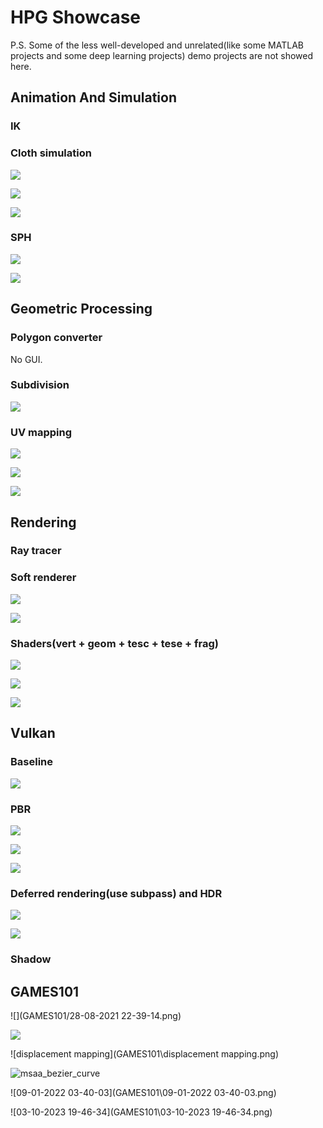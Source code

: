 # HPG Showcase



P.S. Some of the less well-developed and unrelated(like some MATLAB projects and some deep learning projects) demo projects are not showed here.



## Animation And Simulation

### IK



### Cloth simulation

![](Animation/n10-1.png)

![](Animation/n10-2.png)

![](Animation/n10-3.png)

### SPH

![](Animation/Snipaste_2022-12-20_21-13-36.png)

![](Animation/Snipaste_2022-12-20_21-13-55.png)

## Geometric Processing

### Polygon converter

No GUI.

### Subdivision

![](Geometric/Snipaste_2022-12-24_22-17-43.png)

### UV mapping

![](Geometric/wire.png)

![](Geometric/wirebig.png)

![](Geometric/normalmap.png)

## Rendering

### Ray tracer



### Soft renderer

![](Rendering/t9.png)

![](Rendering/t92.png)

### Shaders(vert + geom + tesc + tese + frag)

![](Rendering/Snipaste_2023-09-30_21-46-36.png)

![](Rendering/Snipaste_2023-09-30_21-46-49.png)

![](Rendering/Snipaste_2023-09-30_21-47-05.png)

## Vulkan

### Baseline

![](Vulkan/q1.2.2.png)

### PBR

![](Vulkan/result1.png)

![](Vulkan/without_attenuation.png)

![](Vulkan/without_attenuation2.png)

### Deferred rendering(use subpass) and HDR

![](Vulkan/hdr.png)

![](Vulkan/without_hdr.png)

### Shadow



## GAMES101

![](GAMES101/28-08-2021 22-39-14.png)

![](GAMES101/双线性插值.png)

![displacement mapping](GAMES101\displacement mapping.png)

![msaa_bezier_curve](GAMES101\msaa_bezier_curve.png)

![09-01-2022 03-40-03](GAMES101\09-01-2022 03-40-03.png)

![03-10-2023 19-46-34](GAMES101\03-10-2023 19-46-34.png)
